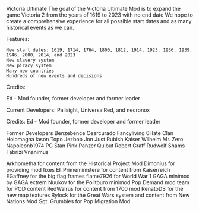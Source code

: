 Victoria Ultimate
The goal of the Victoria Ultimate Mod is to expand the game Victoria 2 from the years of 1619 to 2023 with no end date
We hope to create a comprehensive experience for all possible start dates and as many historical events as we can.

Features:


    New start dates: 1619, 1714, 1764, 1800, 1812, 1914, 1923, 1936, 1939, 1946, 2000, 2014, and 2023
    New slavery system
    New piracy system
    Many new countries
    Hundreds of new events and decisions

Credits:

Ed - Mod founder, former developer and former leader

Current Developers: Palisight, UniversalRed, and necronox

Credits:
Ed - Mod founder, former developer and former leader

Former Developers
Benzebence
Cearcurado
Fancyliving
0Hate Clan
Holomagna
Iason Topo
Jezbob
Jon
Just Rubish
Kaiser Wilhelm
Mr. Zero
Napoleonb1974
PG Stan
Pink Panzer
Qulbut
Robert Graff
Rudwolf
Shams Tabrizi
Vnanimus

Arkhometha for content from the Historical Project Mod
Dimonius for providing mod fixes
El_Primeministere for content from Kaiserreich
EGaffney for the big flag frames
flame7926 for World War 1
GAGA minimod by GAGA extrem
Nuukov for the Politburo minimod
Pop Demand mod team for POD content
RedWalrus for content from 1700 mod
RenatoDS for the new map textures
Rylock for the Great Wars system and content from New Nations Mod
Sgt. Grumbles for Pop Migration Mod
